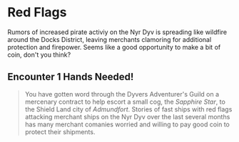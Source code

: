 # Red Flags

Rumors of increased pirate activiy on the Nyr Dyv is spreading like wildfire around the Docks District, leaving merchants clamoring for additional protection and firepower. Seems like a good opportunity to make a bit of coin, don't you think?

## Encounter 1 Hands Needed!

> You have gotten word through the Dyvers Adventurer's Guild on a mercenary contract to help escort a small cog, the _Sapphire Star_, to the Shield Land city of _Admundfort_.
> Stories of fast ships with red flags attacking merchant ships on the Nyr Dyv over the last several months has many merchant comanies worried and willing to pay good coin to
> protect their shipments.



